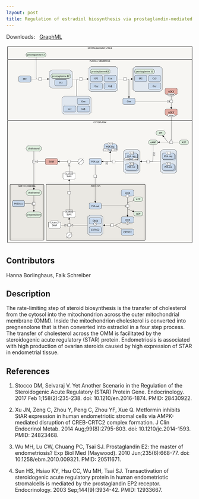 ```yaml
---
layout: post
title: Regulation of estradiol biosynthesis via prostaglandin-mediated cAMP signalling in ovarian endometric stroma cells
---
```


Downloads: &nbsp; 
[GraphML](../downloads/F018-estrogen.graphml) &nbsp;
<!--[SBGN-ML](../downloads/F018-estrogen_SBGNv02.sbgn) &nbsp;
[Newt](http://web.newteditor.org/?URL=http://metabolismregulation.org/downloads/F018-estrogen_newt.sbgn) &nbsp;-->
<p align="middle"><a href="/estrogen/"><img id="image" src="/downloads/F018-estrogen.png" width="700"/></a></p>

## Contributors 

Hanna Borlinghaus, Falk Schreiber  

## Description

The rate-limiting step of steroid biosynthesis is the transfer of cholesterol from the cytosol into the mitochondrion across the outer mitochondrial membrane (OMM). Inside the mitochondrion cholesterol is converted into pregnenolone that is then converted into estradiol in a four step process. The transfer of cholesterol across the OMM is facilitated by the steroidogenic acute regulatory (STAR) protein. Endometriosis is associated with high production of ovarian steroids caused by high expression of STAR in endometrial tissue.

## References

1. Stocco DM, Selvaraj V. Yet Another Scenario in the Regulation of the Steroidogenic Acute Regulatory (STAR) Protein Gene. Endocrinology. 2017 Feb 1;158(2):235-238. doi: 10.1210/en.2016-1874. PMID: 28430922.

1. Xu JN, Zeng C, Zhou Y, Peng C, Zhou YF, Xue Q. Metformin inhibits StAR expression in human endometriotic stromal cells via AMPK-mediated disruption of CREB-CRTC2 complex formation. J Clin Endocrinol Metab. 2014 Aug;99(8):2795-803. doi: 10.1210/jc.2014-1593. PMID: 24823468.

1. Wu MH, Lu CW, Chuang PC, Tsai SJ. Prostaglandin E2: the master of endometriosis? Exp Biol Med (Maywood). 2010 Jun;235(6):668-77. doi: 10.1258/ebm.2010.009321. PMID: 20511671.

1. Sun HS, Hsiao KY, Hsu CC, Wu MH, Tsai SJ. Transactivation of steroidogenic acute regulatory protein in human endometriotic stromalcells is mediated by the prostaglandin EP2 receptor. Endocrinology. 2003 Sep;144(9):3934-42. PMID: 12933667.

